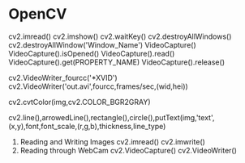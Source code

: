 # OpenCV


cv2.imread()
cv2.imshow()
cv2.waitKey()
cv2.destroyAllWindows()
cv2.destroyAllWindow('Window_Name')
VideoCapture()
VideoCapture().isOpened()
VideoCapture().read()
VideoCapture().get(PROPERTY_NAME)
VideoCapture().release()

cv2.VideoWriter_fourcc('*XVID')
cv2.VideoWriter('out.avi',fourcc,frames/sec,(wid,hei))

cv2.cvtColor(img,cv2.COLOR_BGR2GRAY)

cv2.line(),arrowedLine(),rectangle(),circle(),putText(img,'text',(x,y),font,font_scale,(r,g,b),thickness,line_type)






1. Reading and Writing Images
	cv2.imread()
	cv2.imwrite()
2. Reading through WebCam
	cv2.VideoCapture()
	cv2.VideoWriter()
